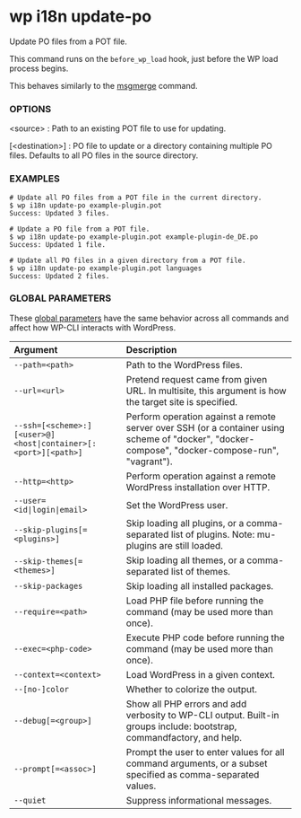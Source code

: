 # wp i18n update-po

Update PO files from a POT file.

This command runs on the `before_wp_load` hook, just before the WP load process begins.

This behaves similarly to the [msgmerge](https://www.gnu.org/software/gettext/manual/html_node/msgmerge-Invocation.html) command.

### OPTIONS

&lt;source&gt;
: Path to an existing POT file to use for updating.

[&lt;destination&gt;]
: PO file to update or a directory containing multiple PO files.
  Defaults to all PO files in the source directory.

### EXAMPLES

    # Update all PO files from a POT file in the current directory.
    $ wp i18n update-po example-plugin.pot
    Success: Updated 3 files.

    # Update a PO file from a POT file.
    $ wp i18n update-po example-plugin.pot example-plugin-de_DE.po
    Success: Updated 1 file.

    # Update all PO files in a given directory from a POT file.
    $ wp i18n update-po example-plugin.pot languages
    Success: Updated 2 files.

### GLOBAL PARAMETERS

These [global parameters](https://make.wordpress.org/cli/handbook/config/) have the same behavior across all commands and affect how WP-CLI interacts with WordPress.

| **Argument**    | **Description**              |
|:----------------|:-----------------------------|
| `--path=<path>` | Path to the WordPress files. |
| `--url=<url>` | Pretend request came from given URL. In multisite, this argument is how the target site is specified. |
| `--ssh=[<scheme>:][<user>@]<host\|container>[:<port>][<path>]` | Perform operation against a remote server over SSH (or a container using scheme of "docker", "docker-compose", "docker-compose-run", "vagrant"). |
| `--http=<http>` | Perform operation against a remote WordPress installation over HTTP. |
| `--user=<id\|login\|email>` | Set the WordPress user. |
| `--skip-plugins[=<plugins>]` | Skip loading all plugins, or a comma-separated list of plugins. Note: mu-plugins are still loaded. |
| `--skip-themes[=<themes>]` | Skip loading all themes, or a comma-separated list of themes. |
| `--skip-packages` | Skip loading all installed packages. |
| `--require=<path>` | Load PHP file before running the command (may be used more than once). |
| `--exec=<php-code>` | Execute PHP code before running the command (may be used more than once). |
| `--context=<context>` | Load WordPress in a given context. |
| `--[no-]color` | Whether to colorize the output. |
| `--debug[=<group>]` | Show all PHP errors and add verbosity to WP-CLI output. Built-in groups include: bootstrap, commandfactory, and help. |
| `--prompt[=<assoc>]` | Prompt the user to enter values for all command arguments, or a subset specified as comma-separated values. |
| `--quiet` | Suppress informational messages. |
